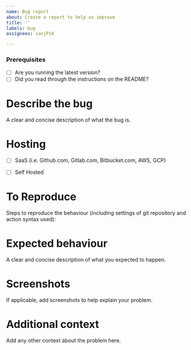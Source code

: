 ```yaml
---
name: Bug report
about: Create a report to help us improve
title: ''
labels: bug
assignees: sanjP10

---
```

### Prerequisites

* [ ] Are you running the latest version?
* [ ] Did you read through the instructions on the README?

# Describe the bug
A clear and concise description of what the bug is.


# Hosting
* [ ] SaaS (i.e. Github.com, Gitlab.com, Bitbucket.com, AWS, GCP)
* [ ] Self Hosted


# To Reproduce
Steps to reproduce the behaviour (including settings of git repository and action syntax used):


# Expected behaviour
A clear and concise description of what you expected to happen.

# Screenshots
If applicable, add screenshots to help explain your problem.

# Additional context
Add any other context about the problem here.
